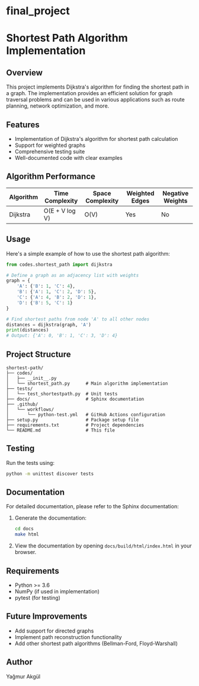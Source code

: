 # final_project
# Shortest Path Algorithm Implementation

## Overview

This project implements Dijkstra's algorithm for finding the shortest path in a graph. The implementation provides an efficient solution for graph traversal problems and can be used in various applications such as route planning, network optimization, and more.

## Features

- Implementation of Dijkstra's algorithm for shortest path calculation
- Support for weighted graphs
- Comprehensive testing suite
- Well-documented code with clear examples

## Algorithm Performance

| Algorithm | Time Complexity | Space Complexity | Weighted Edges | Negative Weights |
|-----------|----------------|-----------------|----------------|-----------------|
| Dijkstra  | O(E + V log V) | O(V)            | Yes            | No              |



## Usage

Here's a simple example of how to use the shortest path algorithm:

```python
from codes.shortest_path import dijkstra

# Define a graph as an adjacency list with weights
graph = {
    'A': {'B': 1, 'C': 4},
    'B': {'A': 1, 'C': 2, 'D': 5},
    'C': {'A': 4, 'B': 2, 'D': 1},
    'D': {'B': 5, 'C': 1}
}

# Find shortest paths from node 'A' to all other nodes
distances = dijkstra(graph, 'A')
print(distances)
# Output: {'A': 0, 'B': 1, 'C': 3, 'D': 4}
```

## Project Structure

```
shortest-path/
├── codes/
│   ├── __init__.py
│   └── shortest_path.py      # Main algorithm implementation
├── tests/
│   └── test_shortestpath.py  # Unit tests
├── docs/                     # Sphinx documentation
├── .github/
│   └── workflows/
│       └── python-test.yml   # GitHub Actions configuration
├── setup.py                  # Package setup file
├── requirements.txt          # Project dependencies
└── README.md                 # This file
```

## Testing

Run the tests using:

```bash
python -m unittest discover tests
```

## Documentation

For detailed documentation, please refer to the Sphinx documentation:

1. Generate the documentation:
   ```bash
   cd docs
   make html
   ```

2. View the documentation by opening `docs/build/html/index.html` in your browser.

## Requirements

- Python >= 3.6
- NumPy (if used in implementation)
- pytest (for testing)

## Future Improvements

- Add support for directed graphs
- Implement path reconstruction functionality
- Add other shortest path algorithms (Bellman-Ford, Floyd-Warshall)

## Author

Yağmur Akgül